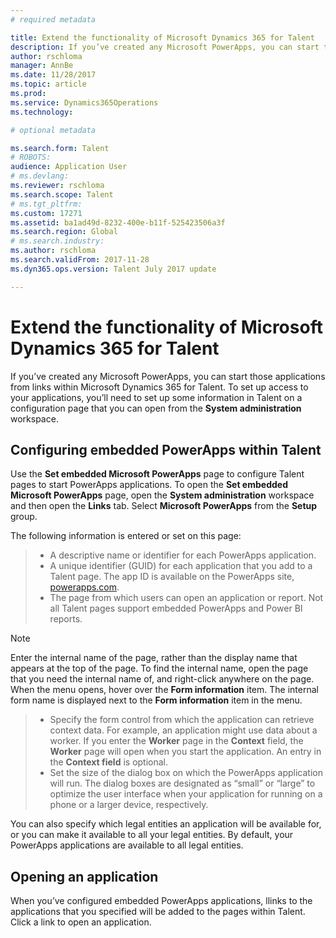 ```yaml
---
# required metadata

title: Extend the functionality of Microsoft Dynamics 365 for Talent
description: If you’ve created any Microsoft PowerApps, you can start those applications from links within Microsoft Dynamics 365 for Talent. 
author: rschloma
manager: AnnBe
ms.date: 11/28/2017
ms.topic: article
ms.prod: 
ms.service: Dynamics365Operations
ms.technology: 

# optional metadata

ms.search.form: Talent
# ROBOTS: 
audience: Application User
# ms.devlang: 
ms.reviewer: rschloma
ms.search.scope: Talent
# ms.tgt_pltfrm: 
ms.custom: 17271
ms.assetid: ba1ad49d-8232-400e-b11f-525423506a3f
ms.search.region: Global
# ms.search.industry: 
ms.author: rschloma
ms.search.validFrom: 2017-11-28
ms.dyn365.ops.version: Talent July 2017 update

---
```

# Extend the functionality of Microsoft Dynamics 365 for Talent
If you’ve created any Microsoft PowerApps, you can start those applications from links within Microsoft Dynamics 365 for Talent. To set up access to your applications, you’ll need to set up some information in Talent on a configuration page that you can open from the **System administration** workspace.

## Configuring embedded PowerApps within Talent
Use the **Set embedded Microsoft PowerApps** page to configure Talent pages to start PowerApps applications. To open the **Set embedded Microsoft PowerApps** page, open the **System administration** workspace and then open the **Links** tab. Select **Microsoft PowerApps** from the **Setup** group. 

The following information is entered or set on this page: 

> -	A descriptive name or identifier for each PowerApps application.
> -	A unique identifier (GUID) for each application that you add to a Talent page. The app ID is available on the PowerApps site, [powerapps.com](http://powerapps.com/). 
> -	The page from which users can open an application or report. Not all Talent pages support embedded PowerApps and Power BI reports. 

 > [!NOTE]
 >  Enter the internal name of the page, rather than the display name that appears at the top of the page. To find the internal name, open the page that you need the internal name of, and right-click anywhere on the page. When the menu opens, hover over the **Form information** item. The internal form name is displayed next to the **Form information** item in the menu.
 
> -	Specify the form control from which the application can retrieve context data. For example, an application might use data about a worker. If you enter the **Worker** page in the **Context** field, the **Worker** page will open when you start the application. An entry in the **Context field** is optional. 
> -	Set the size of the dialog box on which the PowerApps application will run. The dialog boxes are designated as “small” or “large” to optimize the user interface when your application for running on a phone or a larger device, respectively. 

You can also specify which legal entities an application will be available for, or you can make it available to all your legal entities. By default, your PowerApps applications are available to all legal entities.

## Opening an application
When you’ve configured embedded PowerApps applications, llinks to the applications that you specified will be added to the pages within Talent. Click a link to open an application. 


